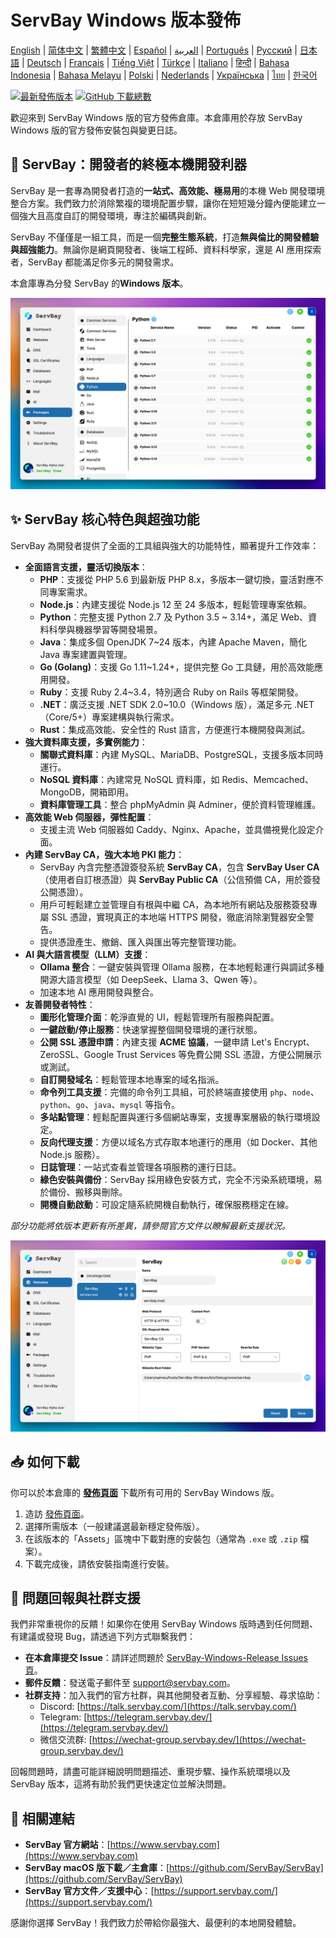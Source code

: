 # ServBay Windows 版本發佈

[English](/README.md) | [简体中文](/README_zh-CN.md) | [繁體中文](/README_zh-TW.md) | [Español](/README_es.md) | [العربية](/README_ar.md) | [Português](/README_pt.md) | [Русский](/README_ru.md) | [日本語](/README_ja.md) | [Deutsch](/README_de.md) | [Français](/README_fr.md) | [Tiếng Việt](/README_vi.md) | [Türkçe](/README_tr.md) | [Italiano](/README_it.md) | [हिन्दी](/README_hi.md) | [Bahasa Indonesia](/README_id.md) | [Bahasa Melayu](/README_ms.md) | [Polski](/README_pl.md) | [Nederlands](/README_nl.md) | [Українська](/README_uk.md) | [ไทย](/README_th.md) | [한국어](/README_ko.md)

[![最新發佈版本](https://img.shields.io/github/v/release/ServBay/ServBay-Windows-Release?display_name=tag&sort=date&label=Latest%20Release)](../../releases/latest)
[![GitHub 下載總數](https://img.shields.io/github/downloads/ServBay/ServBay-Windows-Release/total?label=Total%20Downloads)](../../releases)

歡迎來到 ServBay Windows 版的官方發佈倉庫。本倉庫用於存放 ServBay Windows 版的官方發佈安裝包與變更日誌。

## 🚀 ServBay：開發者的終極本機開發利器

ServBay 是一套專為開發者打造的**一站式、高效能、極易用**的本機 Web 開發環境整合方案。我們致力於消除繁複的環境配置步驟，讓你在短短幾分鐘內便能建立一個強大且高度自訂的開發環境，專注於編碼與創新。

ServBay 不僅僅是一組工具，而是一個**完整生態系統**，打造**無與倫比的開發體驗與超強能力**。無論你是網頁開發者、後端工程師、資料科學家，還是 AI 應用探索者，ServBay 都能滿足你多元的開發需求。

本倉庫專為分發 ServBay 的**Windows 版本**。

![ServBay Windows 版截圖：軟體管理](screenshots/softwares.png)

## ✨ ServBay 核心特色與超強功能

ServBay 為開發者提供了全面的工具組與強大的功能特性，顯著提升工作效率：

*   **全面語言支援，靈活切換版本**：
    *   **PHP**：支援從 PHP 5.6 到最新版 PHP 8.x，多版本一鍵切換，靈活對應不同專案需求。
    *   **Node.js**：內建支援從 Node.js 12 至 24 多版本，輕鬆管理專案依賴。
    *   **Python**：完整支援 Python 2.7 及 Python 3.5 ~ 3.14+，滿足 Web、資料科學與機器學習等開發場景。
    *   **Java**：集成多個 OpenJDK 7~24 版本，內建 Apache Maven，簡化 Java 專案建置與管理。
    *   **Go (Golang)**：支援 Go 1.11~1.24+，提供完整 Go 工具鏈，用於高效能應用開發。
    *   **Ruby**：支援 Ruby 2.4~3.4，特別適合 Ruby on Rails 等框架開發。
    *   **.NET**：廣泛支援 .NET SDK 2.0~10.0（Windows 版），滿足多元 .NET（Core/5+）專案建構與執行需求。
    *   **Rust**：集成高效能、安全性的 Rust 語言，方便進行本機開發與測試。
*   **強大資料庫支援，多實例能力**：
    *   **關聯式資料庫**：內建 MySQL、MariaDB、PostgreSQL，支援多版本同時運行。
    *   **NoSQL 資料庫**：內建常見 NoSQL 資料庫，如 Redis、Memcached、MongoDB，開箱即用。
    *   **資料庫管理工具**：整合 phpMyAdmin 與 Adminer，便於資料管理維護。
*   **高效能 Web 伺服器，彈性配置**：
    *   支援主流 Web 伺服器如 Caddy、Nginx、Apache，並具備視覺化設定介面。
*   **內建 ServBay CA，強大本地 PKI 能力**：
    *   ServBay 內含完整憑證簽發系統 **ServBay CA**，包含 **ServBay User CA**（使用者自訂根憑證）與 **ServBay Public CA**（公信預備 CA，用於簽發公開憑證）。
    *   用戶可輕鬆建立並管理自有根與中繼 CA，為本地所有網站及服務簽發專屬 SSL 憑證，實現真正的本地端 HTTPS 開發，徹底消除瀏覽器安全警告。
    *   提供憑證產生、撤銷、匯入與匯出等完整管理功能。
*   **AI 與大語言模型（LLM）支援**：
    *   **Ollama 整合**：一鍵安裝與管理 Ollama 服務，在本地輕鬆運行與調試多種開源大語言模型（如 DeepSeek、Llama 3、Qwen 等）。
    *   加速本地 AI 應用開發與整合。
*   **友善開發者特性**：
    *   **圖形化管理介面**：乾淨直覺的 UI，輕鬆管理所有服務與配置。
    *   **一鍵啟動/停止服務**：快速掌握整個開發環境的運行狀態。
    *   **公開 SSL 憑證申請**：內建支援 **ACME 協議**，一鍵申請 Let's Encrypt、ZeroSSL、Google Trust Services 等免費公開 SSL 憑證，方便公開展示或測試。
    *   **自訂開發域名**：輕鬆管理本地專案的域名指派。
    *   **命令列工具支援**：完備的命令列工具組，可於終端直接使用 `php`、`node`、`python`、`go`、`java`、`mysql` 等指令。
    *   **多站點管理**：輕鬆配置與運行多個網站專案，支援專案層級的執行環境設定。
    *   **反向代理支援**：方便以域名方式存取本地運行的應用（如 Docker、其他 Node.js 服務）。
    *   **日誌管理**：一站式查看並管理各項服務的運行日誌。
    *   **綠色安裝與備份**：ServBay 採用綠色安裝方式，完全不污染系統環境，易於備份、搬移與刪除。
    *   **開機自動啟動**：可設定隨系統開機自動執行，確保服務穩定在線。

*部分功能將依版本更新有所差異，請參閱官方文件以瞭解最新支援狀況。*

![ServBay Windows 版截圖：網站管理](screenshots/website.png)

## 📥 如何下載

你可以於本倉庫的 **[發佈頁面](../../releases)** 下載所有可用的 ServBay Windows 版。

1.  造訪 [發佈頁面](../../releases)。
2.  選擇所需版本（一般建議選最新穩定發佈版）。
3.  在該版本的「Assets」區塊中下載對應的安裝包（通常為 `.exe` 或 `.zip` 檔案）。
4.  下載完成後，請依安裝指南進行安裝。

## 💬 問題回報與社群支援

我們非常重視你的反饋！如果你在使用 ServBay Windows 版時遇到任何問題、有建議或發現 Bug，請透過下列方式聯繫我們：

*   **在本倉庫提交 Issue**：請詳述問題於 [ServBay-Windows-Release Issues 頁](../../issues)。
*   **郵件反饋**：發送電子郵件至 [support@servbay.com](mailto:support@servbay.com)。
*   **社群支持**：加入我們的官方社群，與其他開發者互動、分享經驗、尋求協助：
    *   Discord: [https://talk.servbay.com/](https://talk.servbay.com/)
    *   Telegram: [https://telegram.servbay.dev/](https://telegram.servbay.dev/)
    *   微信交流群: [https://wechat-group.servbay.dev/](https://wechat-group.servbay.dev/)

回報問題時，請盡可能詳細說明問題描述、重現步驟、操作系統環境以及 ServBay 版本，這將有助於我們更快速定位並解決問題。

## 🔗 相關連結

*   **ServBay 官方網站**：[https://www.servbay.com](https://www.servbay.com)
*   **ServBay macOS 版下載／主倉庫**：[https://github.com/ServBay/ServBay](https://github.com/ServBay/ServBay)
*   **ServBay 官方文件／支援中心**：[https://support.servbay.com/](https://support.servbay.com/)

感謝你選擇 ServBay！我們致力於帶給你最強大、最便利的本地開發體驗。